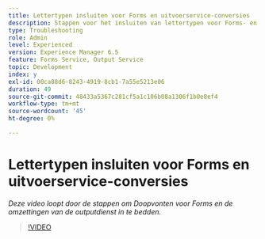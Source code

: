 ```yaml
---
title: Lettertypen insluiten voor Forms en uitvoerservice-conversies
description: Stappen voor het insluiten van lettertypen voor Forms- en uitvoerservice-conversies
type: Troubleshooting
role: Admin
level: Experienced
version: Experience Manager 6.5
feature: Forms Service, Output Service
topic: Development
index: y
exl-id: 00ca88d6-8243-4919-8cb1-7a55e5213e06
duration: 49
source-git-commit: 48433a5367c281cf5a1c106b08a1306f1b0e8ef4
workflow-type: tm+mt
source-wordcount: '45'
ht-degree: 0%

---
```


# Lettertypen insluiten voor Forms en uitvoerservice-conversies

*Deze video loopt door de stappen om Doopvonten voor Forms en de omzettingen van de outputdienst in te bedden.*

>[!VIDEO](https://video.tv.adobe.com/v/3436480?quality=12&learn=on&captions=dut)
